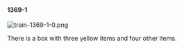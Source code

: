 #### 1369-1
![train-1369-1-0.png](https://github.com/lil-lab/nlvr/raw/master/nlvr/train/images/37/train-1369-1-0.png "train-1369-1-0.png")

There is a box with three yellow items and four other items.
